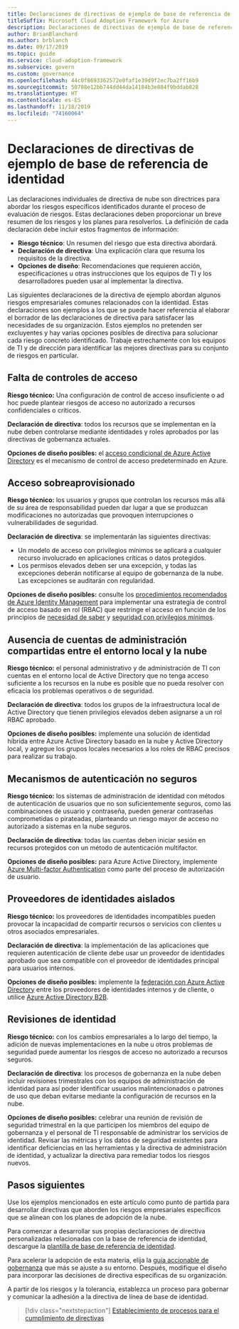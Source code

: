 ```yaml
---
title: Declaraciones de directivas de ejemplo de base de referencia de identidad
titleSuffix: Microsoft Cloud Adoption Framework for Azure
description: Declaraciones de directivas de ejemplo de base de referencia de identidad
author: BrianBlanchard
ms.author: brblanch
ms.date: 09/17/2019
ms.topic: guide
ms.service: cloud-adoption-framework
ms.subservice: govern
ms.custom: governance
ms.openlocfilehash: 44c0f8693362572e0faf1e39d9f2ec7ba2ff16b9
ms.sourcegitcommit: 50788e12bb744dd44da14184b3e884f9bddab828
ms.translationtype: HT
ms.contentlocale: es-ES
ms.lasthandoff: 11/18/2019
ms.locfileid: "74160064"
---
```

# <a name="identity-baseline-sample-policy-statements"></a>Declaraciones de directivas de ejemplo de base de referencia de identidad

Las declaraciones individuales de directiva de nube son directrices para abordar los riesgos específicos identificados durante el proceso de evaluación de riesgos. Estas declaraciones deben proporcionar un breve resumen de los riesgos y los planes para resolverlos. La definición de cada declaración debe incluir estos fragmentos de información:

- **Riesgo técnico**: Un resumen del riesgo que esta directiva abordará.
- **Declaración de directiva**: Una explicación clara que resuma los requisitos de la directiva.
- **Opciones de diseño**: Recomendaciones que requieren acción, especificaciones u otras instrucciones que los equipos de TI y los desarrolladores pueden usar al implementar la directiva.

Las siguientes declaraciones de la directiva de ejemplo abordan algunos riesgos empresariales comunes relacionados con la identidad. Estas declaraciones son ejemplos a los que se puede hacer referencia al elaborar el borrador de las declaraciones de directiva para satisfacer las necesidades de su organización. Estos ejemplos no pretenden ser excluyentes y hay varias opciones posibles de directiva para solucionar cada riesgo concreto identificado. Trabaje estrechamente con los equipos de TI y de dirección para identificar las mejores directivas para su conjunto de riesgos en particular.

## <a name="lack-of-access-controls"></a>Falta de controles de acceso

**Riesgo técnico:** Una configuración de control de acceso insuficiente o ad hoc puede plantear riesgos de acceso no autorizado a recursos confidenciales o críticos.

**Declaración de directiva**: todos los recursos que se implementan en la nube deben controlarse mediante identidades y roles aprobados por las directivas de gobernanza actuales.

**Opciones de diseño posibles:** el [acceso condicional de Azure Active Directory](https://docs.microsoft.com/azure/active-directory/conditional-access/overview) es el mecanismo de control de acceso predeterminado en Azure.

## <a name="overprovisioned-access"></a>Acceso sobreaprovisionado

**Riesgo técnico:** los usuarios y grupos que controlan los recursos más allá de su área de responsabilidad pueden dar lugar a que se produzcan modificaciones no autorizadas que provoquen interrupciones o vulnerabilidades de seguridad.

**Declaración de directiva**: se implementarán las siguientes directivas:

- Un modelo de acceso con privilegios mínimos se aplicará a cualquier recurso involucrado en aplicaciones críticas o datos protegidos.
- Los permisos elevados deben ser una excepción, y todas las excepciones deberán notificarse al equipo de gobernanza de la nube. Las excepciones se auditarán con regularidad.

**Opciones de diseño posibles:** consulte los [procedimientos recomendados de Azure Identity Management](https://docs.microsoft.com/azure/security/azure-security-identity-management-best-practices) para implementar una estrategia de control de acceso basado en rol (RBAC) que restringe el acceso en función de los principios de [necesidad de saber](https://wikipedia.org/wiki/Need_to_know) y [seguridad con privilegios mínimos](https://wikipedia.org/wiki/Principle_of_least_privilege).

## <a name="lack-of-shared-management-accounts-between-on-premises-and-the-cloud"></a>Ausencia de cuentas de administración compartidas entre el entorno local y la nube

**Riesgo técnico:** el personal administrativo y de administración de TI con cuentas en el entorno local de Active Directory que no tenga acceso suficiente a los recursos en la nube es posible que no pueda resolver con eficacia los problemas operativos o de seguridad.

**Declaración de directiva**: todos los grupos de la infraestructura local de Active Directory que tienen privilegios elevados deben asignarse a un rol RBAC aprobado.

**Opciones de diseño posibles:** implemente una solución de identidad híbrida entre Azure Active Directory basado en la nube y Active Directory local, y agregue los grupos locales necesarios a los roles de RBAC precisos para realizar su trabajo.

## <a name="weak-authentication-mechanisms"></a>Mecanismos de autenticación no seguros

**Riesgo técnico:** los sistemas de administración de identidad con métodos de autenticación de usuarios que no son suficientemente seguros, como las combinaciones de usuario y contraseña, pueden generar contraseñas comprometidas o pirateadas, planteando un riesgo mayor de acceso no autorizado a sistemas en la nube seguros.

**Declaración de directiva**: todas las cuentas deben iniciar sesión en recursos protegidos con un método de autenticación multifactor.

**Opciones de diseño posibles:** para Azure Active Directory, implemente [Azure Multi-factor Authentication](https://docs.microsoft.com/azure/active-directory/authentication/concept-mfa-howitworks) como parte del proceso de autorización de usuario.

## <a name="isolated-identity-providers"></a>Proveedores de identidades aislados

**Riesgo técnico:** los proveedores de identidades incompatibles pueden provocar la incapacidad de compartir recursos o servicios con clientes u otros asociados empresariales.

**Declaración de directiva**: la implementación de las aplicaciones que requieren autenticación de cliente debe usar un proveedor de identidades aprobado que sea compatible con el proveedor de identidades principal para usuarios internos.

**Opciones de diseño posibles:** implemente la [federación con Azure Active Directory](https://docs.microsoft.com/azure/active-directory/hybrid/whatis-fed) entre los proveedores de identidades internos y de cliente, o utilice [Azure Active Directory B2B](https://docs.microsoft.com/azure/active-directory/b2b/what-is-b2b).

## <a name="identity-reviews"></a>Revisiones de identidad

**Riesgo técnico:** con los cambios empresariales a lo largo del tiempo, la adición de nuevas implementaciones en la nube u otros problemas de seguridad puede aumentar los riesgos de acceso no autorizado a recursos seguros.

**Declaración de directiva**: los procesos de gobernanza en la nube deben incluir revisiones trimestrales con los equipos de administración de identidad para así poder identificar usuarios malintencionados o patrones de uso que deban evitarse mediante la configuración de recursos en la nube.

**Opciones de diseño posibles:** celebrar una reunión de revisión de seguridad trimestral en la que participen los miembros del equipo de gobernanza y el personal de TI responsable de administrar los servicios de identidad. Revisar las métricas y los datos de seguridad existentes para identificar deficiencias en las herramientas y la directiva de administración de identidad, y actualizar la directiva para remediar todos los riesgos nuevos.

## <a name="next-steps"></a>Pasos siguientes

Use los ejemplos mencionados en este artículo como punto de partida para desarrollar directivas que aborden los riesgos empresariales específicos que se alinean con los planes de adopción de la nube.

Para comenzar a desarrollar sus propias declaraciones de directiva personalizadas relacionadas con la base de referencia de identidad, descargue la [plantilla de base de referencia de identidad](./template.md).

Para acelerar la adopción de esta materia, elija la [guía accionable de gobernanza](../guides/index.md) que más se ajuste a su entorno. Después, modifique el diseño para incorporar las decisiones de directiva específicas de su organización.

A partir de los riesgos y la tolerancia, establezca un proceso para gobernar y comunicar la adhesión a la directiva de línea de base de identidad.

> [!div class="nextstepaction"]
> [Establecimiento de procesos para el cumplimiento de directivas](./compliance-processes.md)
